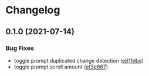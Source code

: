# Changelog

## 0.1.0 (2021-07-14)


### Bug Fixes

* toggle prompt duplicated change detection ([e611dbe](https://www.github.com/LoaderB0T/awesome-logging/commit/e611dbe55a33482cd3ea5c309fadc2dd0373ab34))
* toggle prompt scroll amount ([ef3e667](https://www.github.com/LoaderB0T/awesome-logging/commit/ef3e667f193909131a3bb46529e039021153b8e0))
